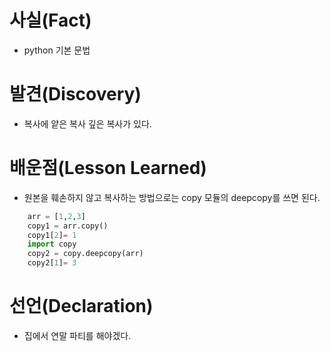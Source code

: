 # 사실(Fact)
- python 기본 문법

# 발견(Discovery)
- 복사에 얕은 복사 깊은 복사가 있다.

# 배운점(Lesson Learned)
- 원본을 훼손하지 않고 복사하는 방법으로는 copy 모듈의 deepcopy를 쓰면 된다.
```python
    arr = [1,2,3]
    copy1 = arr.copy()
    copy1[2]= 1
    import copy
    copy2 = copy.deepcopy(arr)
    copy2[1]= 3

```

# 선언(Declaration)
- 집에서 연말 파티를 해야겠다.